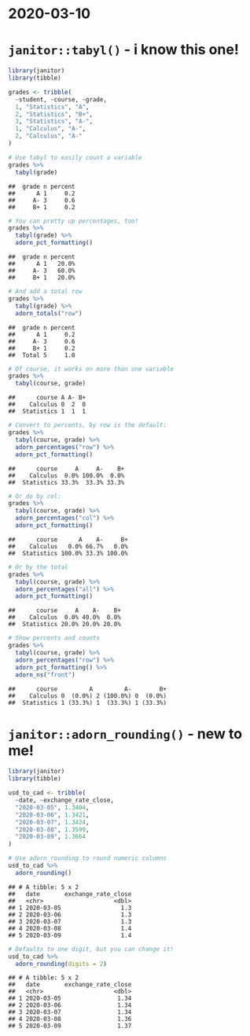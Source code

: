 2020-03-10
================

# `janitor::tabyl()` - i know this one\!

``` r
library(janitor)
library(tibble)

grades <- tribble(
  ~student, ~course, ~grade,
  1, "Statistics", "A",
  2, "Statistics", "B+",
  3, "Statistics", "A-",
  1, "Calculus", "A-",
  2, "Calculus", "A-"
)

# Use tabyl to easily count a variable
grades %>%
  tabyl(grade)
```

    ##  grade n percent
    ##      A 1     0.2
    ##     A- 3     0.6
    ##     B+ 1     0.2

``` r
# You can pretty up percentages, too!
grades %>%
  tabyl(grade) %>%
  adorn_pct_formatting()
```

    ##  grade n percent
    ##      A 1   20.0%
    ##     A- 3   60.0%
    ##     B+ 1   20.0%

``` r
# And add a total row
grades %>%
  tabyl(grade) %>%
  adorn_totals("row")
```

    ##  grade n percent
    ##      A 1     0.2
    ##     A- 3     0.6
    ##     B+ 1     0.2
    ##  Total 5     1.0

``` r
# Of course, it works on more than one variable
grades %>%
  tabyl(course, grade)
```

    ##      course A A- B+
    ##    Calculus 0  2  0
    ##  Statistics 1  1  1

``` r
# Convert to percents, by row is the default:
grades %>%
  tabyl(course, grade) %>%
  adorn_percentages("row") %>%
  adorn_pct_formatting()
```

    ##      course     A     A-    B+
    ##    Calculus  0.0% 100.0%  0.0%
    ##  Statistics 33.3%  33.3% 33.3%

``` r
# Or do by col:
grades %>%
  tabyl(course, grade) %>%
  adorn_percentages("col") %>%
  adorn_pct_formatting()
```

    ##      course      A    A-     B+
    ##    Calculus   0.0% 66.7%   0.0%
    ##  Statistics 100.0% 33.3% 100.0%

``` r
# Or by the total
grades %>%
  tabyl(course, grade) %>%
  adorn_percentages("all") %>%
  adorn_pct_formatting()
```

    ##      course     A    A-    B+
    ##    Calculus  0.0% 40.0%  0.0%
    ##  Statistics 20.0% 20.0% 20.0%

``` r
# Show percents and counts
grades %>%
  tabyl(course, grade) %>%
  adorn_percentages("row") %>%
  adorn_pct_formatting() %>%
  adorn_ns("front")
```

    ##      course         A         A-        B+
    ##    Calculus 0  (0.0%) 2 (100.0%) 0  (0.0%)
    ##  Statistics 1 (33.3%) 1  (33.3%) 1 (33.3%)

# `janitor::adorn_rounding()` - new to me\!

``` r
library(janitor)
library(tibble)

usd_to_cad <- tribble(
  ~date, ~exchange_rate_close,
  "2020-03-05", 1.3404,
  "2020-03-06", 1.3421,
  "2020-03-07", 1.3424,
  "2020-03-08", 1.3599,
  "2020-03-09", 1.3664
)

# Use adorn_rounding to round numeric columns
usd_to_cad %>%
  adorn_rounding()
```

    ## # A tibble: 5 x 2
    ##   date       exchange_rate_close
    ##   <chr>                    <dbl>
    ## 1 2020-03-05                 1.3
    ## 2 2020-03-06                 1.3
    ## 3 2020-03-07                 1.3
    ## 4 2020-03-08                 1.4
    ## 5 2020-03-09                 1.4

``` r
# Defaults to one digit, but you can change it!
usd_to_cad %>%
  adorn_rounding(digits = 2)
```

    ## # A tibble: 5 x 2
    ##   date       exchange_rate_close
    ##   <chr>                    <dbl>
    ## 1 2020-03-05                1.34
    ## 2 2020-03-06                1.34
    ## 3 2020-03-07                1.34
    ## 4 2020-03-08                1.36
    ## 5 2020-03-09                1.37
